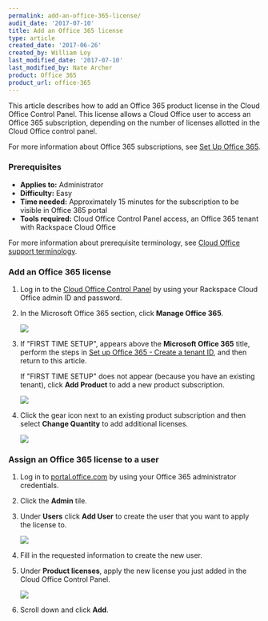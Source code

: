 ```yaml
---
permalink: add-an-office-365-license/
audit_date: '2017-07-10'
title: Add an Office 365 license
type: article
created_date: '2017-06-26'
created_by: William Loy
last_modified_date: '2017-07-10'
last_modified_by: Nate Archer
product: Office 365
product_url: office-365
---
```


This article describes how to add an Office 365 product license in the Cloud Office Control Panel. This license allows a Cloud Office user to access an Office 365 subscription, depending on the number of licenses allotted in the Cloud Office control panel.

For more information about Office 365 subscriptions, see [Set Up Office 365](how-to/set-up-office-365/).

### Prerequisites

- **Applies to:** Administrator
- **Difficulty:** Easy
- **Time needed:** Approximately 15 minutes for the subscription to be visible in Office 365 portal
- **Tools required:** Cloud Office Control Panel access, an Office 365 tenant with Rackspace Cloud Office

For more information about prerequisite terminology, see [Cloud Office support terminology](/how-to/cloud-office-support-terminology/).


### Add an Office 365 license

1. Log in to the [Cloud Office Control Panel](https://cp.rackspace.com/) by using your Rackspace Cloud Office admin ID and password.
2. In the Microsoft Office 365 section, click **Manage Office 365**.

   <img src="{% asset_path office-365/add-an-office-365-license/add-office-365-sub-1.png %}" />

3. If "FIRST TIME SETUP", appears above the **Microsoft Office 365** title, perform the steps in [Set up Office 365 - Create a tenant ID](/how-to/set-up-office-365#create-a-tenant-id), and then return to this article.

   If "FIRST TIME SETUP" does not appear (because you have an existing tenant), click **Add Product** to add a new product subscription.

   <img src="{% asset_path office-365/add-an-office-365-license/add-office-365-sub-2.png %}" />

4. Click the gear icon next to an existing product subscription and then select **Change Quantity** to add additional licenses.

    <img src="{% asset_path office-365/add-an-office-365-license/add-office-365-sub-3.png %}" />

### Assign an Office 365 license to a user

1. Log in to [portal.office.com](portal.office.com) by using your Office 365 administrator credentials.
2. Click the **Admin** tile.
3. Under **Users** click **Add User** to create the user that you want to apply the license to.

    <img src="{% asset_path office-365/add-an-office-365-license/add-office-365-sub-4.png %}" />

4. Fill in the requested information to create the new user.
5. Under **Product licenses**, apply the new license you just added in the Cloud Office Control Panel.

    <img src="{% asset_path office-365/add-an-office-365-license/add-office-365-sub-5.png %}" />

6. Scroll down and click **Add**.
